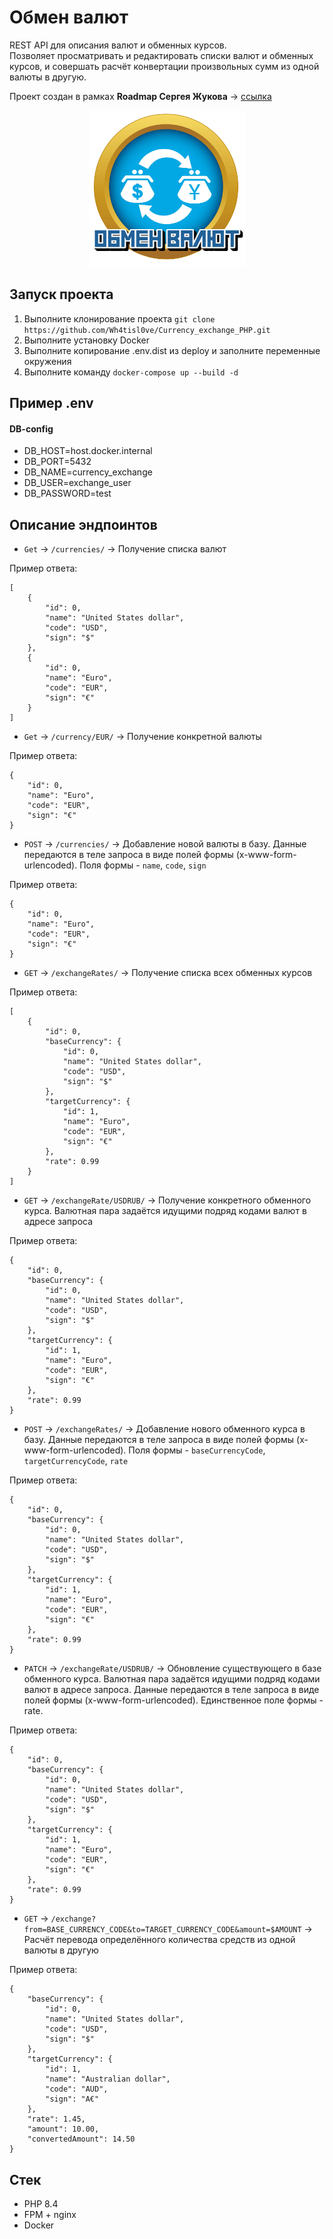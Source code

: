 # Обмен валют

REST API для описания валют и обменных курсов.   
Позволяет просматривать и редактировать списки валют и обменных курсов, и совершать расчёт конвертации произвольных сумм из одной валюты в другую.

Проект создан в рамках **Roadmap Сергея Жукова** -> [ссылка](https://zhukovsd.github.io/python-backend-learning-course/)


<p align="center">
  <img src="./docs/logo.png" width="250" height="250" alt="logo"/>
</p>

## Запуск проекта
1. Выполните клонирование проекта `git clone https://github.com/Wh4tisl0ve/Currency_exchange_PHP.git`
2. Выполните установку Docker
3. Выполните копирование .env.dist из deploy и заполните переменные окружения
4. Выполните команду `docker-compose up --build -d`

## Пример .env

#### DB-config
* DB_HOST=host.docker.internal
* DB_PORT=5432
* DB_NAME=currency_exchange
* DB_USER=exchange_user
* DB_PASSWORD=test

## Описание эндпоинтов
* `Get` -> `/currencies/` -> Получение списка валют

Пример ответа:
```
[
    {
        "id": 0,
        "name": "United States dollar",
        "code": "USD",
        "sign": "$"
    },   
    {
        "id": 0,
        "name": "Euro",
        "code": "EUR",
        "sign": "€"
    }
]
```
* `Get` -> `/currency/EUR/` -> Получение конкретной валюты

Пример ответа:
```
{
    "id": 0,
    "name": "Euro",
    "code": "EUR",
    "sign": "€"
}
```
* `POST` -> `/currencies/` -> Добавление новой валюты в базу. Данные передаются в теле запроса в виде полей формы (x-www-form-urlencoded). Поля формы - `name`, `code`, `sign`

Пример ответа:
```
{
    "id": 0,
    "name": "Euro",
    "code": "EUR",
    "sign": "€"
}
```
* `GET` -> `/exchangeRates/` -> Получение списка всех обменных курсов

Пример ответа:
```
[
    {
        "id": 0,
        "baseCurrency": {
            "id": 0,
            "name": "United States dollar",
            "code": "USD",
            "sign": "$"
        },
        "targetCurrency": {
            "id": 1,
            "name": "Euro",
            "code": "EUR",
            "sign": "€"
        },
        "rate": 0.99
    }
]
```
* `GET` -> `/exchangeRate/USDRUB/` -> Получение конкретного обменного курса. Валютная пара задаётся идущими подряд кодами валют в адресе запроса

Пример ответа:
```
{
    "id": 0,
    "baseCurrency": {
        "id": 0,
        "name": "United States dollar",
        "code": "USD",
        "sign": "$"
    },
    "targetCurrency": {
        "id": 1,
        "name": "Euro",
        "code": "EUR",
        "sign": "€"
    },
    "rate": 0.99
}
```
* `POST` -> `/exchangeRates/` -> Добавление нового обменного курса в базу. Данные передаются в теле запроса в виде полей формы (x-www-form-urlencoded). Поля формы - `baseCurrencyCode`, `targetCurrencyCode`, `rate`

Пример ответа:
```
{
    "id": 0,
    "baseCurrency": {
        "id": 0,
        "name": "United States dollar",
        "code": "USD",
        "sign": "$"
    },
    "targetCurrency": {
        "id": 1,
        "name": "Euro",
        "code": "EUR",
        "sign": "€"
    },
    "rate": 0.99
}
```
* `PATCH` -> `/exchangeRate/USDRUB/` -> Обновление существующего в базе обменного курса. Валютная пара задаётся идущими подряд кодами валют в адресе запроса. Данные передаются в теле запроса в виде полей формы (x-www-form-urlencoded). Единственное поле формы - rate.

Пример ответа:
```
{
    "id": 0,
    "baseCurrency": {
        "id": 0,
        "name": "United States dollar",
        "code": "USD",
        "sign": "$"
    },
    "targetCurrency": {
        "id": 1,
        "name": "Euro",
        "code": "EUR",
        "sign": "€"
    },
    "rate": 0.99
}
```
* `GET` -> `/exchange?from=BASE_CURRENCY_CODE&to=TARGET_CURRENCY_CODE&amount=$AMOUNT` -> Расчёт перевода определённого количества средств из одной валюты в другую

Пример ответа:
```
{
    "baseCurrency": {
        "id": 0,
        "name": "United States dollar",
        "code": "USD",
        "sign": "$"
    },
    "targetCurrency": {
        "id": 1,
        "name": "Australian dollar",
        "code": "AUD",
        "sign": "A€"
    },
    "rate": 1.45,
    "amount": 10.00,
    "convertedAmount": 14.50
}
```

## Стек

* PHP 8.4
* FPM + nginx
* Docker
